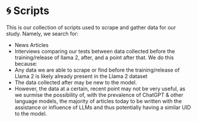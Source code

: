 # :cyclone: Scripts
This is our collection of scripts used to scrape and gather data for our study. Namely, we search for:
- News Articles
- Interviews
comparing our tests between data collected before the training/release of llama 2, after, and a point after that. We do this because:
- Any data we are able to scrape or find before the training/release of Llama 2 is likely already present in the Llama 2 dataset
- The data collected after may be new to the model.
- However, the data at a certain, recent point may not be very useful, as we surmise the possibility of, with the prevalence of ChatGPT & other language models, the majority of articles today to be written with the assistance or influence of LLMs and thus potentially having a similar UID to the model. 